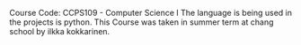 Course Code: CCPS109 - Computer Science I
The language is being used in the projects is python.
This Course was taken in summer term at chang school by ilkka kokkarinen.

